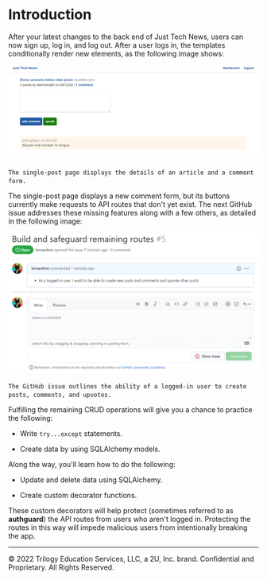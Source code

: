 # Introduction

After your latest changes to the back end of Just Tech News, users can now sign up, log in, and log out. After a user logs in, the templates conditionally render new elements, as the following image shows:

![](../Images/100-single-post.png)

`The single-post page displays the details of an article and a comment form.`

The single-post page displays a new comment form, but its buttons currently make requests to API routes that don't yet exist. The next GitHub issue addresses these missing features along with a few others, as detailed in the following image:

![](../Images/200-gh-issue.png)

`The GitHub issue outlines the ability of a logged-in user to create posts, comments, and upvotes.`

Fulfilling the remaining CRUD operations will give you a chance to practice the following:

* Write `try...except` statements.

* Create data by using SQLAlchemy models.

Along the way, you'll learn how to do the following:

* Update and delete data using SQLAlchemy.

* Create custom decorator functions.

These custom decorators will help protect (sometimes referred to as **authguard**) the API routes from users who aren't logged in. Protecting the routes in this way will impede malicious users from intentionally breaking the app.

---
© 2022 Trilogy Education Services, LLC, a 2U, Inc. brand. Confidential and Proprietary. All Rights Reserved.
